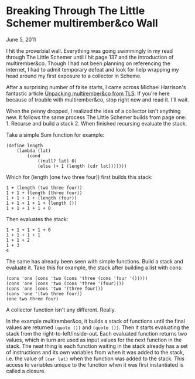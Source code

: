 Breaking Through The Little Schemer multirember&#038;co Wall
============================================================

June 5, 2011

I hit the proverbial wall. Everything was going swimmingly in my read through The Little Schemer until I hit page 137 and the introduction of multirember&co. Though I had not been planning on referencing the internet, I had to admit temporary defeat and look for help wrapping my head around my first exposure to a collector in Scheme.

After a surprising number of false starts, I came across Michael Harrison's fantastic article [Unpacking multirember&co from TLS](http://www.michaelharrison.ws/weblog/?p=34). If you're here because of trouble with multirember&co, stop right now and read it. I'll wait.

When the penny dropped, I realized the idea of a collector isn't anything new. It follows the same process The Little Schemer builds from page one: 1. Recurse and build a stack 2. When finished recursing evaluate the stack.

Take a simple Sum function for example:

    (define length
        (lambda (lat)
            (cond
                ((null? lat) 0)
                (else (+ 1 (length (cdr lat)))))))

Which for (length (one two three four)) first builds this stack:

    1 + (length (two three four))
    1 + 1 + (length (three four))
    1 + 1 + 1 + (length (four))
    1 + 1 + 1 + 1 + (length ())
    1 + 1 + 1 + 1 + 0

Then evaluates the stack:

    1 + 1 + 1 + 1 + 0
    1 + 1 + 1 + 1
    1 + 1 + 2
    1 + 3
    4

The same has already been seen with simple functions. Build a stack and evaluate it. Take this for example, the stack after building a list with cons:

    (cons 'one (cons 'two (cons 'three (cons 'four '()))))
    (cons 'one (cons 'two (cons 'three '(four))))
    (cons 'one (cons 'two '(three four)))
    (cons 'one '(two three four))
    (one two three four)

A collector function isn't any different. Really.

In the example multirember&co, it builds a stack of functions until the final values are returned `(quote ())` and `(quote ())`. Then it starts evaluating the stack from the right-to-left/inside-out. Each evaluated function returns two values, which in turn are used as input values for the next function in the stack. The neat thing is each function waiting in the stack already has a set of instructions and its own variables from when it was added to the stack, i.e. the value of `(car lat)` when the function was added to the stack. This access to variables unique to the function when it was first instantiated is called a closure.
